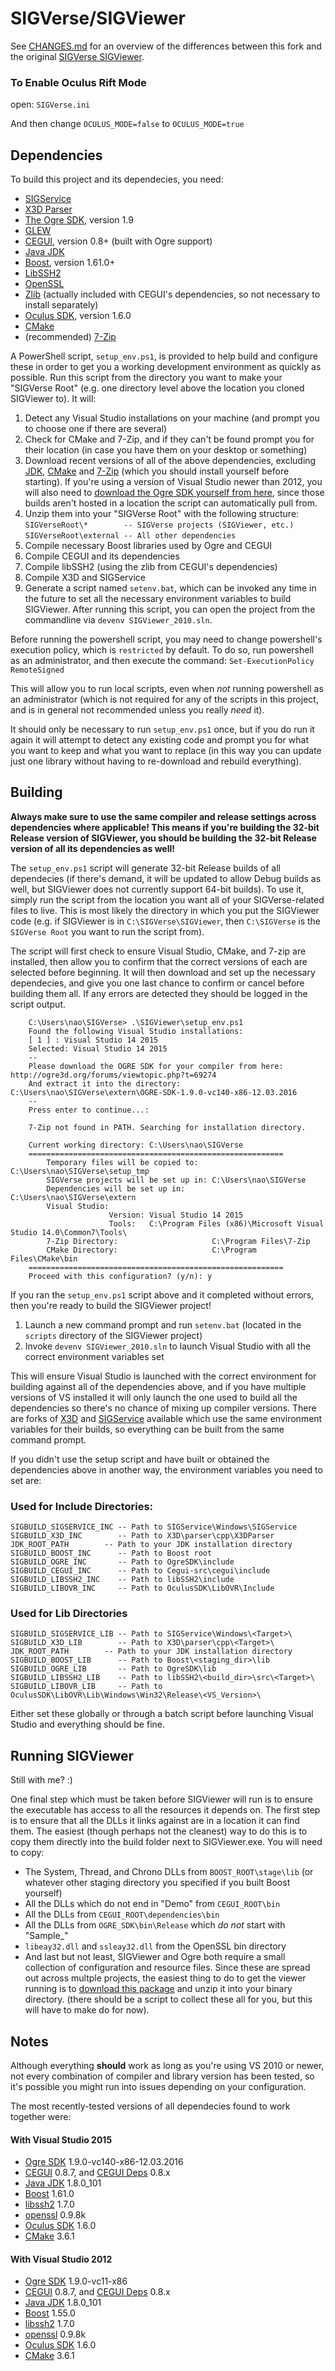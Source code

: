 SIGVerse/SIGViewer
=============
See [CHANGES.md](CHANGES.md) for an overview of the differences between this fork and the original [SIGVerse SIGViewer](https://github.com/SIGVerse/SIGViewer).


### To Enable Oculus Rift Mode

open: `SIGVerse.ini`

And then change `OCULUS_MODE=false` to `OCULUS_MODE=true`

## Dependencies
To build this project and its dependecies, you need:

* [SIGService](https://github.com/noirb/SIGService/tree/dev)
* [X3D Parser](https://github.com/noirb/x3d/tree/dev)
* [The Ogre SDK](http://www.ogre3d.org/download/sdk), version 1.9
* [GLEW](http://glew.sourceforge.net/)
* [CEGUI](http://cegui.org.uk/), version 0.8+ (built with Ogre support)
* [Java JDK](http://www.oracle.com/technetwork/java/javase/downloads/index.html)
* [Boost](http://www.boost.org/users/history/version_1_61_0.html), version 1.61.0+
* [LibSSH2](https://www.libssh2.org/)
* [OpenSSL](https://www.openssl.org/)
* [Zlib](http://www.zlib.net/) (actually included with CEGUI's dependencies, so not necessary to install separately)
* [Oculus SDK](https://developer.oculus.com/downloads/), version 1.6.0
* [CMake](https://cmake.org/download/)
* (recommended) [7-Zip](http://www.7-zip.org/)

A PowerShell script, `setup_env.ps1`, is provided to help build and configure these in order to get you a working development environment as quickly as possible.
Run this script from the directory you want to make your "SIGVerse Root" (e.g. one directory level above the location you cloned SIGViewer to).
It will:

1. Detect any Visual Studio installations on your machine (and prompt you to choose one if there are several)
2. Check for CMake and 7-Zip, and if they can't be found prompt you for their location (in case you have them on your desktop or something)
3. Download recent versions of all of the above dependencies, excluding [JDK](http://www.oracle.com/technetwork/java/javase/downloads/index.html), [CMake](https://cmake.org/download/) and [7-Zip](http://www.7-zip.org/) (which you should install yourself before starting). If you're using a version of Visual Studio newer than 2012, you will also need to [download the Ogre SDK yourself from here](http://ogre3d.org/forums/viewtopic.php?t=69274), since those builds aren't hosted in a location the script can automatically pull from.
4. Unzip them into your "SIGVerse Root" with the following structure:
    `SIGVerseRoot\*        -- SIGVerse projects (SIGViewer, etc.)`
    `SIGVerseRoot\external -- All other dependencies`
5. Compile necessary Boost libraries used by Ogre and CEGUI
6. Compile CEGUI and its dependencies
7. Compile libSSH2 (using the zlib from CEGUI's dependencies)
8. Compile X3D and SIGService
9. Generate a script named `setenv.bat`, which can be invoked any time in the future to set all the necessary environment variables to build SIGViewer. After running this script, you can open the project from the commandline via `devenv SIGViewer_2010.sln`.

Before running the powershell script, you may need to change powershell's execution policy, which is `restricted` by default. To do so, run powershell as an administrator, and then execute the command: `Set-ExecutionPolicy RemoteSigned`

This will allow you to run local scripts, even when *not* running powershell as an administrator (which is not required for any of the scripts in this project, and is in general not recommended unless you really *need* it).

It should only be necessary to run `setup_env.ps1` once, but if you do run it again it will attempt to detect any existing code and prompt you for what you want to keep and what you want to replace (in this way you can update just one library without having to re-download and rebuild everything).

## Building
**Always make sure to use the same compiler and release settings across dependencies where applicable! This means if you're building the 32-bit Release version of SIGViewer, you should be building the 32-bit Release version of all its dependencies as well!**

The `setup_env.ps1` script will generate 32-bit Release builds of all dependecies (if there's demand, it will be updated to allow Debug builds as well, but SIGViewer does not currently support 64-bit builds). To use it, simply run the script from the location you want all of your SIGVerse-related files to live. This is most likely the directory in which you put the SIGViewer code (e.g. if SIGViewer is in `C:\SIGVerse\SIGViewer`, then `C:\SIGVerse` is the `SIGVerse Root` you want to run the script from).

The script will first check to ensure Visual Studio, CMake, and 7-zip are installed, then allow you to confirm that the correct versions of each are selected before beginning. It will then download and set up the necessary dependecies, and give you one last chance to confirm or cancel before building them all. If any errors are detected they should be logged in the script output.

```
    C:\Users\nao\SIGVerse> .\SIGViewer\setup_env.ps1 
    Found the following Visual Studio installations:
    [ 1 ] : Visual Studio 14 2015
    Selected: Visual Studio 14 2015
    --
    Please download the OGRE SDK for your compiler from here: http://ogre3d.org/forums/viewtopic.php?t=69274
    And extract it into the directory: C:\Users\nao\SIGVerse\extern\OGRE-SDK-1.9.0-vc140-x86-12.03.2016
    --
    Press enter to continue...:

    7-Zip not found in PATH. Searching for installation directory.

    Current working directory: C:\Users\nao\SIGVerse
    =========================================================
        Temporary files will be copied to:   C:\Users\nao\SIGVerse\setup_tmp
        SIGVerse projects will be set up in: C:\Users\nao\SIGVerse
        Dependencies will be set up in:      C:\Users\nao\SIGVerse\extern
        Visual Studio:
                      Version: Visual Studio 14 2015
                      Tools:   C:\Program Files (x86)\Microsoft Visual Studio 14.0\Common7\Tools\
        7-Zip Directory:                     C:\Program Files\7-Zip
        CMake Directory:                     C:\Program Files\CMake\bin
    =========================================================
    Proceed with this configuration? (y/n): y
```

If you ran the `setup_env.ps1` script above and it completed without errors, then you're ready to build the SIGViewer project!

1. Launch a new command prompt and run `setenv.bat` (located in the `scripts` directory of the SIGViewer project)
2. Invoke `devenv SIGViewer_2010.sln` to launch Visual Studio with all the correct environment variables set

This will ensure Visual Studio is launched with the correct environment for building against all of the dependencies above, and if you have multiple versions of VS installed it will only launch the one used to build all the dependencies so there's no chance of mixing up compiler versions. There are forks of [X3D](https://github.com/noirb/x3d/tree/dev) and [SIGService](https://github.com/noirb/SIGService/tree/dev) available which use the same environment variables for their builds, so everything can be built from the same command prompt.

If you didn't use the setup script and have built or obtained the dependencies above in another way, the environment variables you need to set are:

### Used for Include Directories:

    SIGBUILD_SIGSERVICE_INC -- Path to SIGService\Windows\SIGService
    SIGBUILD_X3D_INC        -- Path to X3D\parser\cpp\X3DParser
    JDK_ROOT_PATH        -- Path to your JDK installation directory
    SIGBUILD_BOOST_INC      -- Path to Boost root
    SIGBUILD_OGRE_INC       -- Path to OgreSDK\include
    SIGBUILD_CEGUI_INC      -- Path to Cegui-src\cegui\include
    SIGBUILD_LIBSSH2_INC    -- Path to libSSH2\include
    SIGBUILD_LIBOVR_INC     -- Path to OculusSDK\LibOVR\Include


### Used for Lib Directories

    SIGBUILD_SIGSERVICE_LIB -- Path to SIGService\Windows\<Target>\
    SIGBUILD_X3D_LIB        -- Path to X3D\parser\cpp\<Target>\
    JDK_ROOT_PATH        -- Path to your JDK installation directory
    SIGBUILD_BOOST_LIB      -- Path to Boost\<staging_dir>\lib
    SIGBUILD_OGRE_LIB       -- Path to OgreSDK\lib
    SIGBUILD_LIBSSH2_LIB    -- Path to libSSH2\<build_dir>\src\<Target>\
    SIGBUILD_LIBOVR_LIB     -- Path to OculusSDK\LibOVR\Lib\Windows\Win32\Release\<VS_Version>\


Either set these globally or through a batch script before launching Visual Studio and everything should be fine.

## Running SIGViewer

Still with me? :)

One final step which must be taken before SIGViewer will run is to ensure the executable has access to all the resources it depends on. The first step is to ensure that all the DLLs it links against are in a location it can find them. The easiest (though perhaps not the cleanest) way to do this is to copy them directly into the build folder next to SIGViewer.exe. You will need to copy:

* The System, Thread, and Chrono DLLs from `BOOST_ROOT\stage\lib` (or whatever other staging directory you specified if you built Boost yourself)
* All the DLLs which do not end in "Demo" from `CEGUI_ROOT\bin`
* All the DLLs from `CEGUI_ROOT\dependencies\bin`
* All the DLLs from `OGRE_SDK\bin\Release` which *do not* start with "Sample_"
* `libeay32.dll` and `ssleay32.dll` from the OpenSSL bin directory
* And last but not least, SIGViewer and Ogre both require a small collection of configuration and resource files. Since these are spread out across multple projects, the easiest thing to do to get the viewer running is to [download this package](https://mega.nz/#!95ZkGDYJ!4mEQfQfCoCpJIjTYvYq-jntqqfubbIsZHPR5WeTEPqs) and unzip it into your binary directory. (there should be a script to collect these all for you, but this will have to make do for now).

## Notes
Although everything **should** work as long as you're using VS 2010 or newer, not every combination of compiler and library version has been tested, so it's possible you might run into issues depending on your configuration.

The most recently-tested versions of all dependecies found to work together were:

#### With Visual Studio 2015
* [Ogre SDK](http://ogre3d.org/forums/viewtopic.php?t=69274) 1.9.0-vc140-x86-12.03.2016
* [CEGUI](http://prdownloads.sourceforge.net/crayzedsgui/cegui-0.8.7.zip) 0.8.7, and [CEGUI Deps](http://prdownloads.sourceforge.net/crayzedsgui/cegui-deps-0.8.x-src.zip) 0.8.x
* [Java JDK](http://www.oracle.com/technetwork/java/javase/downloads/jdk8-downloads-2133151.html) 1.8.0_101
* [Boost](http://downloads.sourceforge.net/project/boost/boost/1.61.0/boost_1_61_0.zip) 1.61.0
* [libssh2](https://www.libssh2.org/download/libssh2-1.7.0.tar.gz) 1.7.0
* [openssl](https://openssl-for-windows.googlecode.com/files/openssl-0.9.8k_WIN32.zip) 0.9.8k
* [Oculus SDK](https://static.oculus.com/sdk-downloads/1.6.0/Public/1468518301/ovr_sdk_win_1.6.0_public.zip) 1.6.0
* [CMake](https://cmake.org/download/) 3.6.1
    
#### With Visual Studio 2012
* [Ogre SDK](http://downloads.sourceforge.net/project/ogre/ogre/1.9/1.9/OgreSDK_vc11_v1-9-0.exe) 1.9.0-vc11-x86
* [CEGUI](http://prdownloads.sourceforge.net/crayzedsgui/cegui-0.8.7.zip) 0.8.7, and [CEGUI Deps](http://prdownloads.sourceforge.net/crayzedsgui/cegui-deps-0.8.x-src.zip) 0.8.x
* [Java JDK](http://www.oracle.com/technetwork/java/javase/downloads/jdk8-downloads-2133151.html) 1.8.0_101
* [Boost](http://www.boost.org/users/history/version_1_55_0.html) 1.55.0
* [libssh2](https://www.libssh2.org/download/libssh2-1.7.0.tar.gz) 1.7.0
* [openssl](https://openssl-for-windows.googlecode.com/files/openssl-0.9.8k_WIN32.zip) 0.9.8k
* [Oculus SDK](https://static.oculus.com/sdk-downloads/1.6.0/Public/1468518301/ovr_sdk_win_1.6.0_public.zip) 1.6.0
* [CMake](https://cmake.org/download/) 3.6.1
